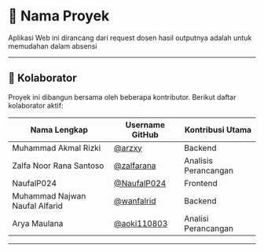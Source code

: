 # 📁 Nama Proyek

Aplikasi Web ini dirancang dari request dosen hasil outputnya adalah untuk memudahan dalam absensi

---

## 👥 Kolaborator

Proyek ini dibangun bersama oleh beberapa kontributor. Berikut daftar kolaborator aktif:

| Nama Lengkap            | Username GitHub                                   | Kontribusi Utama              |
|-------------------------|------------------------------------------------|-------------------------------|
| Muhammad Akmal Rizki    | [@arzxy](https://github.com/arzxy)                 | Backend             |
| Zalfa Noor Rana Santoso | [@zalfarana](https://github.com/zalfarana)     | Analisis Perancangan             |
| NaufalP024   | [@NaufalP024](https://github.com/NaufalP024) | Frontend             |
| Muhammad Najwan Naufal Alfarid   | [@wanfalrid](https://github.com/wanfalrid) | Backend             |
| Arya Maulana   | [@aoki110803](https://github.com/aoki110803) | Analisi Perancangan             |

---
